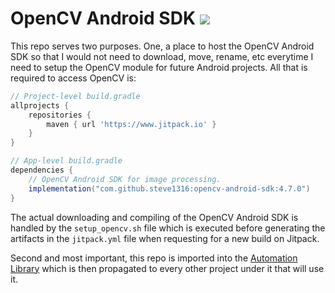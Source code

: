 # OpenCV Android SDK [![](https://jitpack.io/v/steve1316/opencv-android-sdk.svg)](https://jitpack.io/#steve1316/opencv-android-sdk)
This repo serves two purposes. One, a place to host the OpenCV Android SDK so that I would not need to download, move, rename, etc everytime I need to setup the OpenCV module for future Android projects. All that is required to access OpenCV is:

```gradle
// Project-level build.gradle
allprojects {
    repositories {
        maven { url 'https://www.jitpack.io' }
    }
}
```

```gradle
// App-level build.gradle
dependencies {
    // OpenCV Android SDK for image processing.
    implementation("com.github.steve1316:opencv-android-sdk:4.7.0")
}
```

The actual downloading and compiling of the OpenCV Android SDK is handled by the `setup_opencv.sh` file which is executed before generating the artifacts in the `jitpack.yml` file when requesting for a new build on Jitpack.

Second and most important, this repo is imported into the [Automation Library](https://github.com/steve1316/android-cv-automation-library) which is then propagated to every other project under it that will use it.

